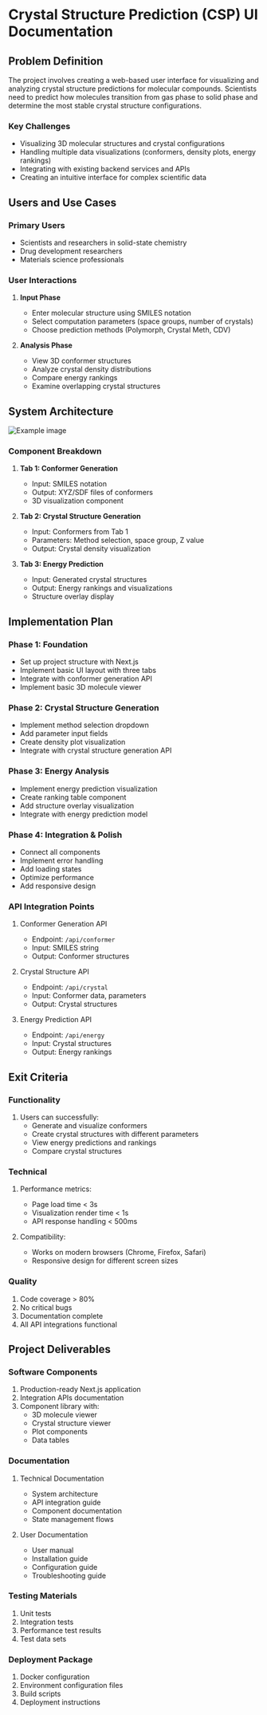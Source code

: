 # Crystal Structure Prediction (CSP) UI Documentation

## Problem Definition

The project involves creating a web-based user interface for visualizing and analyzing crystal structure predictions for molecular compounds. Scientists need to predict how molecules transition from gas phase to solid phase and determine the most stable crystal structure configurations.

### Key Challenges

- Visualizing 3D molecular structures and crystal configurations
- Handling multiple data visualizations (conformers, density plots, energy rankings)
- Integrating with existing backend services and APIs
- Creating an intuitive interface for complex scientific data

## Users and Use Cases

### Primary Users

- Scientists and researchers in solid-state chemistry
- Drug development researchers
- Materials science professionals

### User Interactions

1. **Input Phase**

   - Enter molecular structure using SMILES notation
   - Select computation parameters (space groups, number of crystals)
   - Choose prediction methods (Polymorph, Crystal Meth, CDV)

2. **Analysis Phase**
   - View 3D conformer structures
   - Analyze crystal density distributions
   - Compare energy rankings
   - Examine overlapping crystal structures

## System Architecture

![Example image](https://soqmsb04dk.ufs.sh/f/KBljPeC0dD9GYgaycf5LFUnb93sQApvMXCBgxW6tSHNVGy5h "This is an online image")

### Component Breakdown

1. **Tab 1: Conformer Generation**

   - Input: SMILES notation
   - Output: XYZ/SDF files of conformers
   - 3D visualization component

2. **Tab 2: Crystal Structure Generation**

   - Input: Conformers from Tab 1
   - Parameters: Method selection, space group, Z value
   - Output: Crystal density visualization

3. **Tab 3: Energy Prediction**
   - Input: Generated crystal structures
   - Output: Energy rankings and visualizations
   - Structure overlay display

## Implementation Plan

### Phase 1: Foundation

- Set up project structure with Next.js
- Implement basic UI layout with three tabs
- Integrate with conformer generation API
- Implement basic 3D molecule viewer

### Phase 2: Crystal Structure Generation

- Implement method selection dropdown
- Add parameter input fields
- Create density plot visualization
- Integrate with crystal structure generation API

### Phase 3: Energy Analysis

- Implement energy prediction visualization
- Create ranking table component
- Add structure overlay visualization
- Integrate with energy prediction model

### Phase 4: Integration & Polish

- Connect all components
- Implement error handling
- Add loading states
- Optimize performance
- Add responsive design

### API Integration Points

1. Conformer Generation API

   - Endpoint: `/api/conformer`
   - Input: SMILES string
   - Output: Conformer structures

2. Crystal Structure API

   - Endpoint: `/api/crystal`
   - Input: Conformer data, parameters
   - Output: Crystal structures

3. Energy Prediction API
   - Endpoint: `/api/energy`
   - Input: Crystal structures
   - Output: Energy rankings

## Exit Criteria

### Functionality

1. Users can successfully:
   - Generate and visualize conformers
   - Create crystal structures with different parameters
   - View energy predictions and rankings
   - Compare crystal structures

### Technical

1. Performance metrics:

   - Page load time < 3s
   - Visualization render time < 1s
   - API response handling < 500ms

2. Compatibility:
   - Works on modern browsers (Chrome, Firefox, Safari)
   - Responsive design for different screen sizes

### Quality

1. Code coverage > 80%
2. No critical bugs
3. Documentation complete
4. All API integrations functional

## Project Deliverables

### Software Components

1. Production-ready Next.js application
2. Integration APIs documentation
3. Component library with:
   - 3D molecule viewer
   - Crystal structure viewer
   - Plot components
   - Data tables

### Documentation

1. Technical Documentation

   - System architecture
   - API integration guide
   - Component documentation
   - State management flows

2. User Documentation
   - User manual
   - Installation guide
   - Configuration guide
   - Troubleshooting guide

### Testing Materials

1. Unit tests
2. Integration tests
3. Performance test results
4. Test data sets

### Deployment Package

1. Docker configuration
2. Environment configuration files
3. Build scripts
4. Deployment instructions

